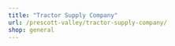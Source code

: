 ```yaml
---
title: "Tractor Supply Company"
url: /prescott-valley/tractor-supply-company/
shop: general
---
```

